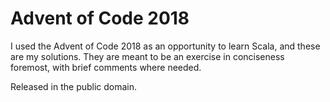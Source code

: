Advent of Code 2018
===================

I used the Advent of Code 2018 as an opportunity to learn Scala, and these are my solutions. They are meant to be an exercise in conciseness foremost, with brief comments where needed.

Released in the public domain.